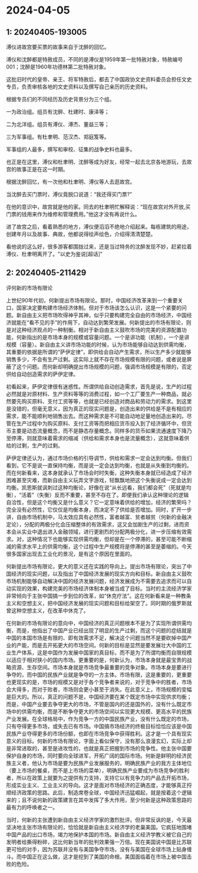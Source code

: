 # 2024-04-05

## 1: 20240405-193005

溥仪进故宫要买票的故事来自于沈醉的回忆。

溥仪和沈醉都是特赦成员，不同的是溥仪是1959年第一批特赦对象，特赦编号001；沈醉是1960年功德林第二批特赦对象。

这批旧时代的皇帝、亲王、将军特赦后，都去了中国政协文史资料委员会担任文史专员，负责审核各地的文史资料以及撰写自己亲历的历史资料。

根据专员们的不同经历及历史背景分为三个组。

一为政治组。组员有沈醉、杜建时、康泽等；

二为北洋组。组员有溥仪、溥杰、董益三等；

三为军事组。有杜聿明、范汉杰、郑庭笈等。

军事组的人最多，撰写和审校、征集的战争史料也最多。

也正是在这里，溥仪和杜聿明、沈醉等成为好友，经常一起去北京各地游玩，去故宫的故事正是在这一时期。

根据沈醉回忆，有一次他和杜聿明、溥仪等人去逛故宫。

当沈醉去买门票时，溥仪竟脱口说道：“我还得买门票?”

在他的意识中，故宫就是他的家。同去的杜聿明忙解释说：“现在故宫对外开放,买门票的钱用来作为维修和管理费用。”他这才没有再说什么。

进了故宫之后，看着熟悉的地方，溥仪便滔滔不绝地介绍起来。每栋建筑的用途，创建年月以及故事、典故，他都说得绘声绘色，介绍得清清楚楚。

看他说的这么好，很多游客都围拢过来，还是当过特务的沈醉发现不妙，赶紧拉着溥仪、杜聿明离开了。"以史为鉴说[超话]"

## 2: 20240405-211429

评何新的市场有限论

上世纪90年代初，何新提出市场有限论。那时，中国经济改革来到一个重要关口，国家决定要构建市场经济体制。但对于市场该怎么认识，这是一个紧要的问题。新自由主义把市场吹得神乎其神，似乎只要构建完全自由的市场经济，中国经济就能在“看不见的手”的作用下，自动达到繁荣发展。何新提出的市场有限论，则是对这种经济观点的一种制衡。相对于新自由主义鼓吹市场的完美的资源配置功能，何新指出的是市场本身的规模或容量问题。一个是讲功能（机制），一个是讲规模（容量）。新自由主义讲市场功能的时候，认为市场能够自动达到供需均衡，其重要的依据是所谓的“萨伊定律”，即供给会自动产生需求，所以生产多少就能够销售多少，不会有生产过剩。这实际上就不存在市场规模有限的问题，或者说是屏蔽了这个问题。而何新却明确提出市场规模的问题，强调市场规模是有限的，否定供给自动创造需求的萨伊定律。

初看起来，萨伊定律很有迷惑性。所谓供给自动创造需求，首先是说，生产的过程必然就是对原材料、生产资料等等的消费过程，如一个工厂要生产一种商品，就必然要先购买原料、支付工资等等，也就是已经创造对商品和劳动力的需求。到这里是没错的，但毫无意义，因为真正的现实问题是，创造出来的供给是不是有相应的需求，能不能顺利地销售出去。而这种需求是不可能自动地足量地创造出来的。尽管在生产过程中为购买原料、支付工资等而把相应货币投入到了经济循环中，但货币主要是动态流量概念，而不是静态存量概念。同样多的货币如果流通速度下降乃至停滞，则就意味着需求的缩减（供给和需求本身也是流量概念），这就意味着供给的过剩，生产的过剩。

萨伊定律还认为，通过市场价格的引导调节，供给和需求一定会达到均衡。但我们看到，它不是说一直保持均衡，而是说一定会达到均衡，也就是从失衡到均衡的。而在何新看来，这本身就承认了市场会时时失衡，这种失衡本身就已经造成了经济困难甚至灾难，而新自由主义玩弄文字游戏，轻飘飘地把这个失衡说成一定会达到均衡。凯恩斯就讽刺过这种均衡论，好像在说“从长远看，我们都会死”（死就是均衡），“活着”（失衡）反而不重要，甚至不存在了。即便我们承认这种理论的逻辑自洽性，但是这个均衡又是什么意义？它一定意味着供给的增加，经济的繁荣吗？完全没有必然性，它仅仅是均衡本身，而决定不了供给是否增加。同时，扩开一步讲，自由市场机制中，马太效应具有必然性，富者越富、贫者越贫（何新的金融决定论），分配的两极分化会压缩整体的有效需求，这又会加剧生产的过剩，进而资本会从实业中退出进入金融领域，进行更剧烈的分配两极分化，进一步压缩有效需求。对，这种情况下也能够实现供需均衡，但却是在一个停滞的，甚至可能不断缩减的需求水平上的供需均衡，这个过程中生产规模将是停滞的甚至是萎缩的。今天很多国家出现去工业化的景况，是有这个原因在里面的。

何新提出市场有限论，更大的意义还在实践的导向上。提出市场有限论，突出了中国经济的现实问题，以及指出了中国经济发展的现实方向和目标。新自由主义鼓吹市场机制能够自动解决中国的经济发展问题，经济发展成为不需要去追求而可以自动实现的效果，构建完美的市场经济体制本身被当成了目标。当时的主流经济学家非常倾向于主张中国搞一步到位的改革，如“休克疗法”。这在何新看来是一种教条主义和空想主义，把中国经济发展的现实问题和目标给架空了。同时期的俄罗斯就曾这种空想主义，在改革中休克了。

在何新的市场有限论的意向中，中国经济的真正问题根本不是为了实现所谓供需均衡，而是，他指出了中国产业已经出现了明显的生产过剩，而这个问题的症结就是中国的本国市场是有限的、即有效需求不足，解决这个问题当然不是要砍掉中国产业的产能，而是去开拓更大的市场空间。何新的目标是显然是要发展壮大中国的工业生产体系，这是中国作为发展中国家的真目标，而不是为了所谓均衡而自限规模以适应于相对狭小的国内市场。更重要的是，何新认为，市场本身就是最宝贵的战略资源、生存空间。市场本身就是市场竞争最重要的竞争对象。市场本身是要进行争夺的，而中国的民族产业就是争夺的一方主体。市场有限，这是重要的，更重要也更现实的是，市场的规模又是对于各个竞争者来说的，对于竞争中的胜者，市场会大得多，而对于败者，市场则会更小甚至于消失。在此意义上，市场规模的变幅是巨大的。所以，真正的问题不是，中国经济要在某个既定市场中实现供求均衡；而是，中国产业要去争夺更大的市场，不管是国内的还是国外的，没有什么既定市场中的供需均衡，而是不断争夺更大的市场空间以实现更大规模、更高水平的民族产业发展。在全球格局中，作为竞争一方的中国民族产业，没有什么既定的市场，只有夺得更多市场，或失去已有市场。中国搞市场经济的终极目标恰恰应该是中国民族产业夺得更多的市场份额，也即在市场竞争中获得胜利。这才是一个具有现实意义的目标。何新的市场有限论，字面上看似保守，没有那么浪漫玄幻，实际上却是非常进取的，甚至是进攻性的，也就是真正把握到市场的竞争性。他主张中国要保护自身的市场，同时要向全球进军，开拓广阔的国际市场。何新是鲜明的经济民族主义者，他认为市场是要为民族产业发展服务的，明确民族产业的我方主体地位（要上市场的餐桌，而不是上市场的菜单），明确民族产业要成为市场竞争的胜利者，所以在政策上就要为之提供有力支持，支持它以有竞争力的产品去开拓市场，形成实业主义、工业主义的导向。这才是面对市场经济的正确态度，才能够真正捋顺经济政策的思路。此后，制造席卷全球，中国经济迅猛崛起，就是按着这个逻辑来的；且不说何新的政策建言在其中发挥了多大作用，至少何新是这种政策思路的最有力的呼唤者之一。

当时，何新的主张遭到新自由主义经济学家的激烈批评。但非常反讽的是，今天最坚决地主张市场有限论的，恰恰就是新自由主义经济学的老巢美国。它疯狂地围堵中国产品的出口市场，竭力地保护本国的市场。新自由主义经济学教义被它自己的发明者给撕得粉碎，这比何新当年的批判效果强一万倍。现在美国说中国是比苏联更可怕的对手，因为苏联并没有与美国争夺市场，没有与美国在全球市场上贴身缠斗。而中国正在这么做，这才是挖到了美国的命根。美国面临着在市场上被中国击败的危险。

